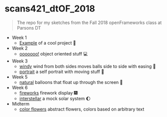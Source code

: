 # scans421_dtOF_2018

> The repo for my sketches from the Fall 2018 openFrameworks class at Parsons DT

- Week 1
	- [Example](w01_h01_example) of a cool project :watermelon:
- Week 2
	- [ooooooo!](w02_h01_ooo) object oriented stuff :computer:
- Week 3
	- [windy](w03_h01_windy) wind from both sides moves balls side to side with easing :dash:
	- [portrait](w03_h02_portrait) a self portrait with moving stuff :poop:
- Week 5
	- [natural](w05_h01_natural) balloons that float up through the screen :balloon: 
- Week 6
	- [fireworks](w06_h01_fireworks) firework display :fireworks: 
	- [interstellar](w06_h02_interstellar) a mock solar system :moon:
- Midterm
	- [color flowers](color_flowers) abstract flowers, colors based on arbitrary text
